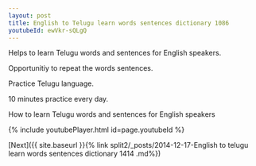 ```yaml
---
layout: post
title: English to Telugu learn words sentences dictionary 1086 
youtubeId: ewVkr-sQLgQ
---
```

 
 
Helps to learn Telugu words and sentences for English speakers.

Opportunitiy to repeat the words sentences. 

Practice Telugu language. 
 
10 minutes practice every day. 
 
How to learn Telugu words and sentences for English speakers 
 
{% include youtubePlayer.html id=page.youtubeId %}
 
 
[Next]({{ site.baseurl }}{% link  split2/_posts/2014-12-17-English to telugu learn words sentences dictionary 1414 .md%})
 

